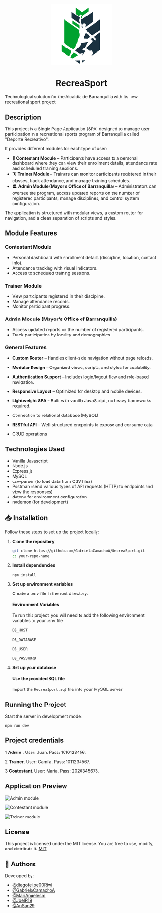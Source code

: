 <p align="center">
  <img src="./front/public/images/RecreasportLOGO.png" alt="RecreaSport Logo" width="200"/>
</p>

<h1 align="center"> RecreaSport </h1>

Technological solution for the Alcaldía de Barranquilla  with its new recreational sport project

## Description
This project is a Single Page Application (SPA) designed to manage user participation in a recreational sports program of Barranquilla called "Deporte Recreativo".  

It provides different modules for each type of user:
- 👤 **Contestant Module** – Participants have access to a personal dashboard where they can view their enrollment details, attendance rate and scheduled training sessions.  
- 🏋️ **Trainer Module** – Trainers can monitor participants registered in their classes, track attendance, and manage training schedules.  
- 🏛️ **Admin Module (Mayor’s Office of Barranquilla)** – Administrators can oversee the program, access updated reports on the number of registered participants, manage disciplines, and control system configuration.  

The application is structured with modular views, a custom router for navigation, and a clean separation of scripts and styles.  

## Module Features

### Contestant Module
-  Personal dashboard with enrollment details (discipline, location, contact info).  
- Attendance tracking with visual indicators.  
- Access to scheduled training sessions.  

### Trainer Module
- View participants registered in their discipline.  
- Manage attendance records.  
- Monitor participant progress.  

### Admin Module (Mayor’s Office of Barranquilla)
- Access updated reports on the number of registered participants.  
- Track participation by locality and demographics.  

### General Features
- **Custom Router** – Handles client-side navigation without page reloads.  
- **Modular Design** – Organized views, scripts, and styles for scalability.  
- **Authentication Support** – Includes login/logout flow and role-based navigation.  
- **Responsive Layout** – Optimized for desktop and mobile devices.  
- **Lightweight SPA** – Built with vanilla JavaScript, no heavy frameworks required.  

- Connection to relational database (MySQL)
- **RESTful API** – Well-structured endpoints to expose and consume data
- CRUD operations


## Technologies Used
* Vanilla Javascript
* Node.js
* Express.js
* MySQL
* csv-parser (to load data from CSV files)
* Postman (send various types of API requests (HTTP) to endpoints and view the responses)
* dotenv for environment configuration
* nodemon (for development)

## 📥 Installation

Follow these steps to set up the project locally:

1. **Clone the repository**
   ```bash
   git clone https://github.com/GabrielaCamachoA/RecreaSport.git
   cd your-repo-name
   ```
2. **Install dependencies**
    ```bash
    npm install
    ```
3. **Set up environment variables**
    
    Create a .env file in the root directory.
    #### Environment Variables
    To run this project, you will need to add the following environment variables to your .env file

    `DB_HOST`

    `DB_DATABASE`

    `DB_USER`

    `DB_PASSWORD`

4. **Set up your database**

    #### Use the provided SQL file
    Import the `RecreaSport.sql` file into your MySQL server

## Running the Project
Start the server in development mode:
```
npm run dev
```
## Project credentials
1 **Admin** .
User: Juan.
Pass: 1010123456.

2 **Trainer**.
User: Camila.
Pass: 1011234567.

3 **Contestant**.
User: María.
Pass: 2020345678.

## Application Preview 

![Admin module](./front/public/images/)

![Contestant module](./front/public/images/)

![Trainer module](./front/public/images/)

## License
This project is licensed under the MIT license. You are free to use, modify, and distribute it.
[MIT](https://choosealicense.com/licenses/mit/)

## 👤 Authors
Developed by:
- [@diegofelipe00Riwi](https://github.com/diegofelipe00Riwi)
- [@GabrielaCamachoA](https://github.com/GabrielaCamachoA)
- [@MariAngelesm](https://github.com/MariAngelesm)
- [@JoelR19](https://github.com/JoelR19)
- [@AnSan29](https://github.com/AnSan29)

